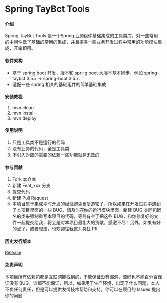 # Spring TayBct Tools

#### 介绍

Spring TayBct Tools 是一个Spring 业务组件基础集成的工具类库，对一些常用的中间件做了基础的常用的集成，并且提供一些业务开发过程中常用的功能模块集成，开箱即用。

#### 软件架构

- 基于 spring boot 开发，版本和 spring boot 大版本基本同步，例如 spring-taybct 3.5.x -> spring-boot 3.5.x.
- 适配一些 spring 相关的基础组件的简单基础集成

#### 安装教程

1. mvn clean
2. mvn install
3. mvn deploy

#### 使用说明

1. 只是工具类不是运行的代码
2. 没有业务的代码，全是工具类
3. 不引入对应的需要的依赖一些功能就是无效的

#### 参与贡献

1. Fork 本仓库
2. 新建 Feat_xxx 分支
3. 提交代码
4. 新建 Pull Request
5. 本项目属于集成平时开发的经验避免重复造轮子，所以如果在开发过程中遇到了本项目里面的一些 BUG，请及时在你的运行模块里面，新建
   BUG 类同包同名的类来强制重写本项目的代码，等到有空了把这些
   BUG，和你修复好的文件一起提交给我，将会是对本项目最伟大的贡献，感激不尽！另外，如果有好的点子，或者想法，也欢迎往我这儿疯狂
   PR.

#### 历史发行版本

[Release](https://mangocrisp.top/code/taybct/release/)

#### 免责声明

本项目所有依赖包都是互联网能找到的，不能保证没有漏洞，源码也不能百分百保证没有
BUG，谁都不能保证，所以，如果用于生产环境，出现了什么问题，本人不负任何责任，但是可以提供友情技术帮助和支持，你可以在项目的
Issues 提出你的问题